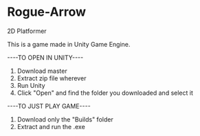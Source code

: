 # Rogue-Arrow
2D Platformer

This is a game made in Unity Game Engine.

----TO OPEN IN UNITY----
1. Download master
2. Extract zip file wherever
3. Run Unity
4. Click "Open" and find the folder you downloaded and select it

----TO JUST PLAY GAME----
1. Download only the "Builds" folder
2. Extract and run the .exe

